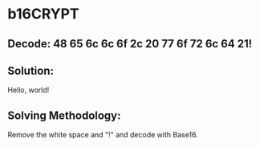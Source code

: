 # b16CRYPT

## Decode: 48 65 6c 6c 6f 2c 20 77 6f 72 6c 64 21!

## Solution:
Hello, world!

## Solving Methodology:
Remove the white space and "!" and decode with Base16.
